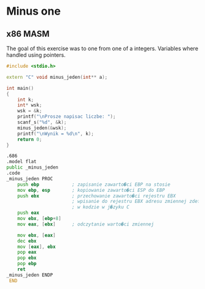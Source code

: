 # Minus one
## x86 MASM

The goal of this exercise was to one from one of a integers. Variables where handled using pointers.

```cpp
#include <stdio.h>

extern "C" void minus_jeden(int** a);

int main()
{
	int k;
	int* wsk;
	wsk = &k;
	printf("\nProsze napisac liczbe: ");
	scanf_s("%d", &k);
	minus_jeden(&wsk);
	printf("\nWynik = %d\n", k);
	return 0;
}
```

```asm
.686
.model flat
public _minus_jeden
.code
_minus_jeden PROC
	push ebp			; zapisanie zawarto�ci EBP na stosie
	mov ebp, esp		; kopiowanie zawarto�ci ESP do EBP
	push ebx			; przechowanie zawarto�ci rejestru EBX
						; wpisanie do rejestru EBX adresu zmiennej zdefiniowanej
						; w kodzie w j�zyku C
	push eax
	mov ebx, [ebp+8]
	mov eax, [ebx]		; odczytanie warto�ci zmiennej

	mov ebx, [eax]
	dec ebx
	mov [eax], ebx
	pop eax
	pop ebx
	pop ebp
	ret
_minus_jeden ENDP
 END
```
